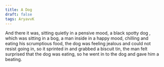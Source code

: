 ```yaml
---
title: A Dog
draft: false
tags: AryavvK
---
```

 
And there it was,
sitting quietly in a pensive mood,
a black spotty dog ,
which was sitting in a bog,
a man inside in a happy mood,
chilling and eating his scrumptious food,
the dog was feeling jealous and could not resist going in,
so it sprinted in and grabbed a biscuit tin,
the man felt surprised that the dog was eating,
so he went in to the dog and gave him a beating. 